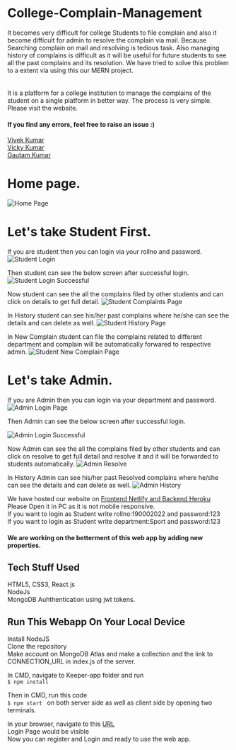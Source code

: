 # College-Complain-Management
It becomes very difficult for college Students to file complain and also it become difficult for admin to resolve the complain via mail. Because Searching complain on mail
and resolving is tedious task. Also managing history of complains is difficult  as it will be useful for future students to see all the past complains and its resolution. We have tried to solve this problem to a extent via using this our MERN project.</br></br></br>
It is a platform for a college institution to manage the complains of the student on a single platform in better way. The process is very simple.</br>
Please visit the website.</br>
#### If you find any errors, feel free to raise an issue :)  
[Vivek Kumar ](dreamvivek6@gmail.com) </br>
[Vicky Kumar](vickydevsvg@gmail.com) </br>
[Gautam Kumar](gautamkumaroffcmps@gmail.com) </br>
# Home page.
![Home Page](images/1.png)
# Let's take Student First.
If you are student then you can login via your rollno and password.
![Student Login](images/2.png)   

Then student can see the below screen after successful login.
 ![Student Login Successful](images/3.png)   

  
Now student can see the all the complains filed by other students and can click on details to get full detail.
![Student Complaints Page](images/4.png)  
  
  
In History student can see his/her past complains where he/she can see the details and can delete as well.
![Student History Page](images/6.png)  
  
  
  
 In New Complain student can file the complains related to different department and complain will be automatically forwared to respective admin.
![Student New Complain Page](images/7.png)

   
# Let's take Admin.
If you are Admin then you can login via your department and password.
![Admin Login Page](images/8.png) </br>

Then Admin can see the below screen after successful login.

![Admin Login Successful](images/9.png) 

Now Admin can see the all the complains filed by other students and can click on resolve to get full detail and resolve it and it will be forwarded to students automatically.
![Admin Resolve](images/10.png) 


In History Admin can see his/her past Resolved complains where he/she can see the details and can delete as well.
![Admin History](images/11.png) 


We have hosted our website on [Frontend Netlify and Backend Heroku ](https://cocky-curie-141286.netlify.app/)</br>
 Please Open it in PC as it is not mobile responsive.</br>
 If you want to login as Student write rollno:190002022 and password:123</br>
If you want to login as Student write department:Sport and password:123

#### We are working on the betterment of this web app by adding new properties.
## Tech Stuff Used
HTML5, CSS3, React js    
NodeJs    
MongoDB 
Auhthentication using jwt tokens.  
## Run This Webapp On Your Local Device
Install NodeJS    
Clone the repository  
Make account on MongoDB Atlas and make a collection and the link to CONNECTION_URL in index.js of the server. 
   
In CMD, navigate to Keeper-app folder and run   
`$ npm install`   

Then in CMD, run this code  
`$ npm start ` on both server side as well as client side by opening two terminals.
   
In your browser, navigate to this [URL](http://localhost:3000)  
Login Page would be visible  
Now you can register and Login and ready to use the web app. 
   

   
   

